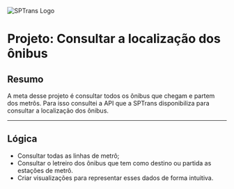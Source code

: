![SPTrans Logo](http://www.sptrans.com.br/images/header/logo-sptrans.png)

# Projeto: Consultar a localização dos ônibus

## Resumo

A meta desse projeto é consultar todos os ônibus que chegam e partem dos metrôs. Para isso consultei a API que a SPTrans disponibiliza para consultar a localização dos ônibus.

---

## Lógica

* Consultar todas as linhas de metrô;
* Consultar o letreiro dos ônibus que tem como destino ou partida as estações de metrô.
* Criar visualizações para representar esses dados de forma intuitiva.

##
